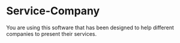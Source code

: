 # Service-Company
You are using this software that has been designed to help different companies to present their services.
